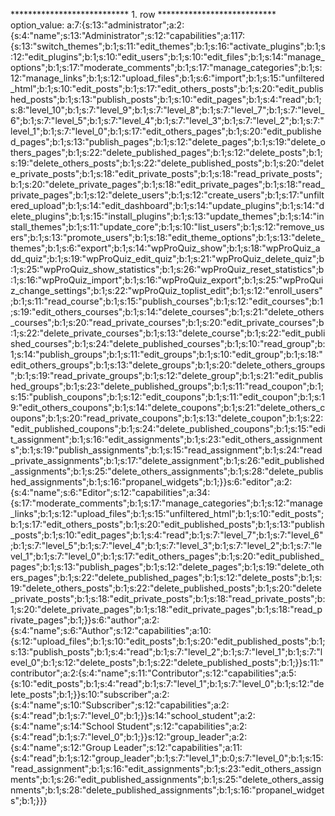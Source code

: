 *************************** 1. row ***************************
option_value: a:7:{s:13:"administrator";a:2:{s:4:"name";s:13:"Administrator";s:12:"capabilities";a:117:{s:13:"switch_themes";b:1;s:11:"edit_themes";b:1;s:16:"activate_plugins";b:1;s:12:"edit_plugins";b:1;s:10:"edit_users";b:1;s:10:"edit_files";b:1;s:14:"manage_options";b:1;s:17:"moderate_comments";b:1;s:17:"manage_categories";b:1;s:12:"manage_links";b:1;s:12:"upload_files";b:1;s:6:"import";b:1;s:15:"unfiltered_html";b:1;s:10:"edit_posts";b:1;s:17:"edit_others_posts";b:1;s:20:"edit_published_posts";b:1;s:13:"publish_posts";b:1;s:10:"edit_pages";b:1;s:4:"read";b:1;s:8:"level_10";b:1;s:7:"level_9";b:1;s:7:"level_8";b:1;s:7:"level_7";b:1;s:7:"level_6";b:1;s:7:"level_5";b:1;s:7:"level_4";b:1;s:7:"level_3";b:1;s:7:"level_2";b:1;s:7:"level_1";b:1;s:7:"level_0";b:1;s:17:"edit_others_pages";b:1;s:20:"edit_published_pages";b:1;s:13:"publish_pages";b:1;s:12:"delete_pages";b:1;s:19:"delete_others_pages";b:1;s:22:"delete_published_pages";b:1;s:12:"delete_posts";b:1;s:19:"delete_others_posts";b:1;s:22:"delete_published_posts";b:1;s:20:"delete_private_posts";b:1;s:18:"edit_private_posts";b:1;s:18:"read_private_posts";b:1;s:20:"delete_private_pages";b:1;s:18:"edit_private_pages";b:1;s:18:"read_private_pages";b:1;s:12:"delete_users";b:1;s:12:"create_users";b:1;s:17:"unfiltered_upload";b:1;s:14:"edit_dashboard";b:1;s:14:"update_plugins";b:1;s:14:"delete_plugins";b:1;s:15:"install_plugins";b:1;s:13:"update_themes";b:1;s:14:"install_themes";b:1;s:11:"update_core";b:1;s:10:"list_users";b:1;s:12:"remove_users";b:1;s:13:"promote_users";b:1;s:18:"edit_theme_options";b:1;s:13:"delete_themes";b:1;s:6:"export";b:1;s:14:"wpProQuiz_show";b:1;s:18:"wpProQuiz_add_quiz";b:1;s:19:"wpProQuiz_edit_quiz";b:1;s:21:"wpProQuiz_delete_quiz";b:1;s:25:"wpProQuiz_show_statistics";b:1;s:26:"wpProQuiz_reset_statistics";b:1;s:16:"wpProQuiz_import";b:1;s:16:"wpProQuiz_export";b:1;s:25:"wpProQuiz_change_settings";b:1;s:22:"wpProQuiz_toplist_edit";b:1;s:12:"enroll_users";b:1;s:11:"read_course";b:1;s:15:"publish_courses";b:1;s:12:"edit_courses";b:1;s:19:"edit_others_courses";b:1;s:14:"delete_courses";b:1;s:21:"delete_others_courses";b:1;s:20:"read_private_courses";b:1;s:20:"edit_private_courses";b:1;s:22:"delete_private_courses";b:1;s:13:"delete_course";b:1;s:22:"edit_published_courses";b:1;s:24:"delete_published_courses";b:1;s:10:"read_group";b:1;s:14:"publish_groups";b:1;s:11:"edit_groups";b:1;s:10:"edit_group";b:1;s:18:"edit_others_groups";b:1;s:13:"delete_groups";b:1;s:20:"delete_others_groups";b:1;s:19:"read_private_groups";b:1;s:12:"delete_group";b:1;s:21:"edit_published_groups";b:1;s:23:"delete_published_groups";b:1;s:11:"read_coupon";b:1;s:15:"publish_coupons";b:1;s:12:"edit_coupons";b:1;s:11:"edit_coupon";b:1;s:19:"edit_others_coupons";b:1;s:14:"delete_coupons";b:1;s:21:"delete_others_coupons";b:1;s:20:"read_private_coupons";b:1;s:13:"delete_coupon";b:1;s:22:"edit_published_coupons";b:1;s:24:"delete_published_coupons";b:1;s:15:"edit_assignment";b:1;s:16:"edit_assignments";b:1;s:23:"edit_others_assignments";b:1;s:19:"publish_assignments";b:1;s:15:"read_assignment";b:1;s:24:"read_private_assignments";b:1;s:17:"delete_assignment";b:1;s:26:"edit_published_assignments";b:1;s:25:"delete_others_assignments";b:1;s:28:"delete_published_assignments";b:1;s:16:"propanel_widgets";b:1;}}s:6:"editor";a:2:{s:4:"name";s:6:"Editor";s:12:"capabilities";a:34:{s:17:"moderate_comments";b:1;s:17:"manage_categories";b:1;s:12:"manage_links";b:1;s:12:"upload_files";b:1;s:15:"unfiltered_html";b:1;s:10:"edit_posts";b:1;s:17:"edit_others_posts";b:1;s:20:"edit_published_posts";b:1;s:13:"publish_posts";b:1;s:10:"edit_pages";b:1;s:4:"read";b:1;s:7:"level_7";b:1;s:7:"level_6";b:1;s:7:"level_5";b:1;s:7:"level_4";b:1;s:7:"level_3";b:1;s:7:"level_2";b:1;s:7:"level_1";b:1;s:7:"level_0";b:1;s:17:"edit_others_pages";b:1;s:20:"edit_published_pages";b:1;s:13:"publish_pages";b:1;s:12:"delete_pages";b:1;s:19:"delete_others_pages";b:1;s:22:"delete_published_pages";b:1;s:12:"delete_posts";b:1;s:19:"delete_others_posts";b:1;s:22:"delete_published_posts";b:1;s:20:"delete_private_posts";b:1;s:18:"edit_private_posts";b:1;s:18:"read_private_posts";b:1;s:20:"delete_private_pages";b:1;s:18:"edit_private_pages";b:1;s:18:"read_private_pages";b:1;}}s:6:"author";a:2:{s:4:"name";s:6:"Author";s:12:"capabilities";a:10:{s:12:"upload_files";b:1;s:10:"edit_posts";b:1;s:20:"edit_published_posts";b:1;s:13:"publish_posts";b:1;s:4:"read";b:1;s:7:"level_2";b:1;s:7:"level_1";b:1;s:7:"level_0";b:1;s:12:"delete_posts";b:1;s:22:"delete_published_posts";b:1;}}s:11:"contributor";a:2:{s:4:"name";s:11:"Contributor";s:12:"capabilities";a:5:{s:10:"edit_posts";b:1;s:4:"read";b:1;s:7:"level_1";b:1;s:7:"level_0";b:1;s:12:"delete_posts";b:1;}}s:10:"subscriber";a:2:{s:4:"name";s:10:"Subscriber";s:12:"capabilities";a:2:{s:4:"read";b:1;s:7:"level_0";b:1;}}s:14:"school_student";a:2:{s:4:"name";s:14:"School Student";s:12:"capabilities";a:2:{s:4:"read";b:1;s:7:"level_0";b:1;}}s:12:"group_leader";a:2:{s:4:"name";s:12:"Group Leader";s:12:"capabilities";a:11:{s:4:"read";b:1;s:12:"group_leader";b:1;s:7:"level_1";b:0;s:7:"level_0";b:1;s:15:"read_assignment";b:1;s:16:"edit_assignments";b:1;s:23:"edit_others_assignments";b:1;s:26:"edit_published_assignments";b:1;s:25:"delete_others_assignments";b:1;s:28:"delete_published_assignments";b:1;s:16:"propanel_widgets";b:1;}}}